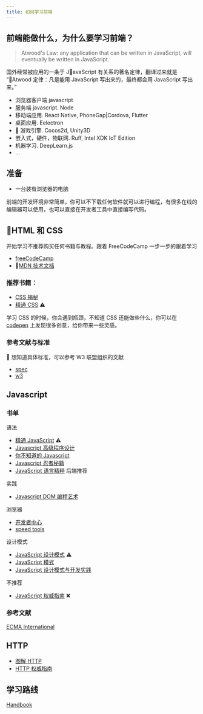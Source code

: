 ```yaml
---
title: 如何学习前端
---
```


## 前端能做什么，为什么要学习前端？

> Atwood's Law: any application that can be written in JavaScript, will eventually be written in JavaScript.

国外经常被应用的一条于 JavaScript 有关系的著名定律，翻译过来就是 “Atwood 定律：凡是能用 JavaScript 写出来的，最终都会用 JavaScript 写出来。”

- 浏览器客户端 javascript
- 服务端 javascript. Node
- 移动端应用. React Native, PhoneGap|Cordova, Flutter
- 桌面应用. Eelectron
-  游戏引擎. Cocos2d, Unity3D
- 嵌入式，硬件，物联网. Ruff, Intel XDK IoT Edition
- 机器学习. DeepLearn.js
- ...

## 准备

- 一台装有浏览器的电脑

前端的开发环境非常简单，你可以不下载任何软件就可以进行编程，有很多在线的编辑器可以使用，也可以直接在开发者工具中直接编写代码。

## HTML 和 CSS

开始学习不推荐购买任何书籍与教程。跟着 FreeCodeCamp 一步一步的跟着学习

- [freeCodeCamp](https://github.com/freeCodeCamp/freeCodeCamp)
- [MDN 技术文档](https://developer.mozilla.org/zh-CN/docs/Web)

### 推荐书籍：

- [CSS 揭秘](https://book.douban.com/subject/26745943/)
- [精通 CSS](https://book.douban.com/subject/4736167/) ⚠️

学习 CSS 的时候，你会遇到瓶颈，不知道 CSS 还能做些什么，你可以在 [codepen](https://codepen.io/) 上发现很多创意，给你带来一些灵感。

### 参考文献与标准

 想知道具体标准，可以参考 W3 联盟组织的文献

- [spec](https://html.spec.whatwg.org/multipage/dom.html#kinds-of-content)
- [w3](http://www.w3.org/TR/html/dom.html#kinds-of-content)

## Javascript

### 书单

语法

- [精通 JavaScript](https://book.douban.com/subject/3007076/) ⚠️
- [Javascript 高级程序设计](https://book.douban.com/subject/10546125/)
- [你不知道的 Javascript](https://read.douban.com/ebook/12051836/)
- [Javascript 忍者秘籍](https://book.douban.com/subject/30143702/)
- [JavaScript 语言精粹](https://book.douban.com/subject/3590768/) 后端推荐

实践

- [Javascript DOM 编程艺术](https://book.douban.com/subject/6038371/)

浏览器

- [开发者中心](https://developers.google.com/web/?hl=zh-cn)
- [speed tools](https://developers.google.com/speed/?hl=zh-CN)

设计模式

- [JavaScript 设计模式](https://book.douban.com/subject/3329540/) ⚠️
- [JavaScript 模式](https://book.douban.com/subject/11506062/)
- [JavaScript 设计模式与开发实践](https://book.douban.com/subject/26382780/)

不推荐

- [JavaScript 权威指南](https://book.douban.com/subject/10549733/) ❌

### 参考文献

[ECMA International](http://www.ecma-international.org/ecma-262/5.1/#sec-11.9.3)

## HTTP

- [图解 HTTP](https://book.douban.com/subject/25863515/)
- [HTTP 权威指南](https://book.douban.com/subject/10746113/)

## 学习路线

[Handbook](https://frontendmasters.com/books/front-end-handbook/2017/)
